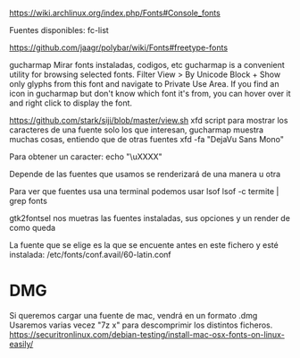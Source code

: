 https://wiki.archlinux.org/index.php/Fonts#Console_fonts


Fuentes disponibles:
fc-list


https://github.com/jaagr/polybar/wiki/Fonts#freetype-fonts

gucharmap
Mirar fonts instaladas, codigos, etc
gucharmap is a convenient utility for browsing selected fonts. Filter View > By Unicode Block + Show only glyphs from this font and navigate to Private Use Area. If you find an icon in gucharmap but don't know which font it's from, you can hover over it and right click to display the font.


https://github.com/stark/siji/blob/master/view.sh
xfd
script para mostrar los caracteres de una fuente
solo los que interesan, gucharmap muestra muchas cosas, entiendo que de otras fuentes
xfd -fa "DejaVu Sans Mono"




Para obtener un caracter:
echo "\uXXXX"

Depende de las fuentes que usamos se renderizará de una manera u otra


Para ver que fuentes usa una terminal podemos usar lsof
lsof -c termite | grep fonts


gtk2fontsel
nos muetras las fuentes instaladas, sus opciones y un render de como queda


La fuente que se elige es la que se encuente antes en este fichero y esté instalada:
/etc/fonts/conf.avail/60-latin.conf


# DMG
Si queremos cargar una fuente de mac, vendrá en un formato .dmg
Usaremos varias vecez "7z x" para descomprimir los distintos ficheros.
https://securitronlinux.com/debian-testing/install-mac-osx-fonts-on-linux-easily/
